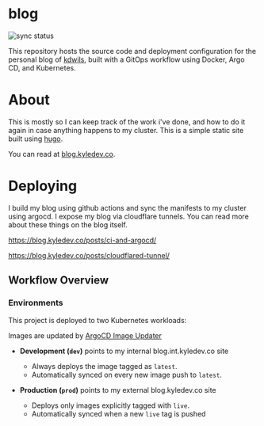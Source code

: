 # blog

![sync status](https://argocd.kyledev.co/api/badge?name=blog-prod&revision=true&showAppName=true)

This repository hosts the source code and deployment configuration for the personal blog of [kdwils](https://github.com/kdwils), built with a GitOps workflow using Docker, Argo CD, and Kubernetes.

# About

This is mostly so I can keep track of the work i've done, and how to do it again in case anything happens to my cluster. This is a simple static site built using [hugo](https://github.com/gohugoio/hugo).

You can read at [blog.kyledev.co](https://blog.kyledev.co).

# Deploying
I build my blog using github actions and sync the manifests to my cluster using argocd. I expose my blog via cloudflare tunnels. You can read more about these things on the blog itself.

https://blog.kyledev.co/posts/ci-and-argocd/

https://blog.kyledev.co/posts/cloudflared-tunnel/

## Workflow Overview

### Environments

This project is deployed to two Kubernetes workloads:

Images are updated by [ArgoCD Image Updater](https://argocd-image-updater.readthedocs.io/en/stable/basics/update/)

- **Development (`dev`)** points to my internal blog.int.kyledev.co site
  - Always deploys the image tagged as `latest`.  
  - Automatically synced on every new image push to `latest`.

- **Production (`prod`)** points to my external blog.kyledev.co site
  - Deploys only images explicitly tagged with `live`.  
  - Automatically synced when a new `live` tag is pushed
